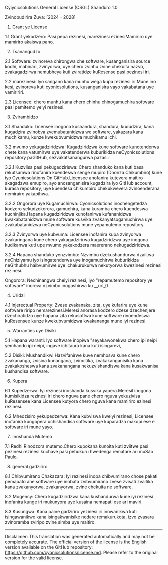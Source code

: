 Cyiycicsolutions General License (CSGL)
Shanduro 1.0

Zvinobudirira Zuva: [2024 - 2028]

1. Grant ye License

1.1 Grant yekodzero: Pasi pepa rezinesi, marezinesi ezinesiMamiriro uye mamiriro akaiswa pano.

2. Tsanangudzo

2.1 Software: zvinoreva chirongwa che software, kusanganisira source kodhi, mabinari, zvinyorwa, uye chero zvinhu zvine chekuita nazvo, zvakagadzirwa nemubheya kuti zviratidze kuResense pasi pezinesi iri.

2.2 marezinesi: Iyo sangano kana munhu wega kupa rezinesi iri.Mune ino kesi, zvinoreva kuti cyonicsolutions, kusanganisira vayo vakabatana uye vamiririri.

2.3 Licensee: chero munhu kana chero chinhu chinogamuchira software pasi pemitemo yeiyi rezinesi.

3. Zvirambidzo

3.1 Shanduko: Licensee inogona kushandura, shandura, kududzira, kana kugadzira zvinobva zvemubatanidzwa we software, yakazara kana muchikamu, kunze kwekubvumidzwa muchikamu ichi.

3.2 mvumo yekugadziridzwa: Kugadziridzwa kune software kunotenderwa chete kana vatumirwa uye vakatenderwa kuburikidza neCyonicsolutions repository paGitHub, sezvakatsanangurwa pazasi:

3.2.1 Kuzviisa pasi pekugadziriswa: Chero shanduko kana kuti basa rekutsamwa rinofanira kuendeswa senge mupiro (Dhonza Chikumbiro) kune iyo Cyunicsolutions On GitHub.Licensee anofanira kutevera maitiro akagadzwa emupiro, ayo anosanganisira kugadzira iyo GitHub account, kurasa repository, uye kuendesa chikumbiro chekukwevera zvinoenderana nemirairo yakapihwa.

3.2.2 Ongorora uye Kugamuchirwa: Cyonicsolutions inochengetedza kodzero yekudzokorora, gamuchira, kana kuramba chero kuendeswa kuchinjika.Hapana kugadziridzwa kunofanirwa kufananidzwa kwakabatanidzwa mune software kusvika zvakanyatsogamuchirwa uye zvakabatanidzwa neCyonicsolutions mune yepamutemo repository.

3.2.3 Zvinyorwa uye kubvuma: Licensee inofanira kupa zvinyorwa zvakaringana kune chero yakagadzirirwa kugadziridzwa uye inogona kudikanwa kuti upe mvumo yakakodzera maererano nekugadziridzwa.

3.2.4 Hapana shanduko yenzvimbo: Nzvimbo dzekushandurwa dzaiitwa neChiziyamu iyo isingatenderwa uye inogamuchirwa kuburikidza neGithubhu haibvumirwe uye ichakurukurwa nekutyorwa kwezinesi rezinesi rezinesi.

Ongorora: Nechinangwa cheiyi rezinesi, iyo "repamutemo repository ye software" inoreva nzvimbo inogashirwa ku __url_0

4. Uridzi

4.1 Injerectual Property: Zvese zvakanaka, zita, uye kufarira uye kune software riripo nemarezinesi.Meresi anorasa kodzero dzese dzechenjere dzechiratidzo uye hapana zita rekusoftwa kune software rinoendeswa kuResensee kunze kwekubvumidzwa kwakananga mune iyi rezinesi.

5. Warranties uye Disiki

5.1 Hapana waranti: Iyo software inopiwa "seyakawonekwa chero ipi neipi yemhando ipi neipi, ingave ichitaura kana kuti isingarevi,

5.2 Disiki: Mushandikwi Hazvifanirwe kuve nemhosva kune chero zvakananga, zvisina kunangana, zvinoitika, zvakakanganisika kana zvakakosheswa kana zvakanangana nekuzvishandiswa kana kusakwanisa kushandisa software.

6. Kupera

6.1 Kupedzerwa: Iyi rezinesi inoshanda kusvika yapera.Meresil inogona kumisikidza rezinesi iri chero nguva pane chero nguva yekuzivisa kuResensee kana Licensee kutyora chero nguva kana mamiriro ezinesi rezinesi.

6.2 Mhedzisiro yekupedzerwa: Kana kubviswa kweiyi rezinesi, Licensee inofanira kungopera uchishandisa software uye kuparadza makopi ese e software iri mune yayo.

7. Inoshanda Mutemo

7.1 Redhi Rinodzora mutemo.Chero kupokana kunoita kuti zviitwe pasi pezinesi rezinesi kuchave pasi pehukuru hwedenga rematare ari muSão Paulo.

8. general gadziriro

8.1 Chibvumirano Chakazara: Iyi rezinesi inopa chibvumirano chose pakati pemapato ane software uye inobata zvibvumirano zvese zvisati zvaitika kana zvakanyorwa, zvakanyorwa, zvine chekuita ne software.

8.2 Mogency: Chero kugadziridzwa kana kushandurwa kune iyi rezinesi inofanira kunge iri mukunyora uye kusaina nemapati ese ari maviri.

8.3 Kusungwa: Kana paine gadziriro yezinesi iri inowanikwa kuti isingawanikwe kana isingakwanisike nedare remakurukota, izvo zvasara zvinoramba zviripo zvine simba uye maitiro.

---
Disclaimer: This translation was generated automatically and may not be completely accurate. The official version of the license is the English version available on the GitHub repository: https://github.com/cyonicsolutions/license.md. Please refer to the original version for the valid license.
